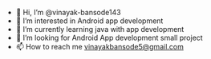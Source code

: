 - 👋 Hi, I’m @vinayak-bansode143
- 👀 I’m interested in Android app development
- 🌱 I’m currently learning java with app development
- 💞️ I’m looking for Android App development small project
- 📫 How to reach me vinayakbansode5@gmail.com


<!---
vinayak-bansode143/vinayak-bansode143 is a ✨ special ✨ repository because its `README.md` (this file) appears on your GitHub profile.
You can click the Preview link to take a look at your changes.
--->
